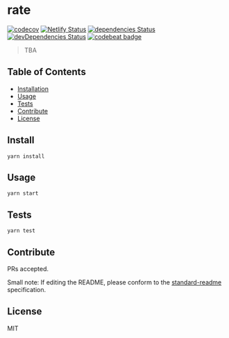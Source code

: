 # rate

[![codecov](https://codecov.io/gh/g59/rate/branch/master/graph/badge.svg)](https://codecov.io/gh/g59/rate)
[![Netlify Status](https://api.netlify.com/api/v1/badges/7630f217-70e6-4013-b644-3d1b0d962004/deploy-status)](https://app.netlify.com/sites/g59-rate-storybook/deploys)
[![dependencies Status](https://david-dm.org/g59/rate/status.svg)](https://david-dm.org/g59/rate)
[![devDependencies Status](https://david-dm.org/g59/rate/dev-status.svg)](https://david-dm.org/g59/rate?type=dev)
[![codebeat badge](https://codebeat.co/badges/a53d7a0a-bb1d-4d01-b276-c065acf807b0)](https://codebeat.co/projects/github-com-g59-rate-master)

> TBA

## Table of Contents

- [Installation](#install)
- [Usage](#usage)
- [Tests](#tests)
- [Contribute](#contribute)
- [License](#license)

## Install

    yarn install

## Usage

    yarn start

## Tests

    yarn test

## Contribute

PRs accepted.

Small note: If editing the README, please conform to the [standard-readme](https://github.com/RichardLitt/standard-readme) specification.

## License

MIT
